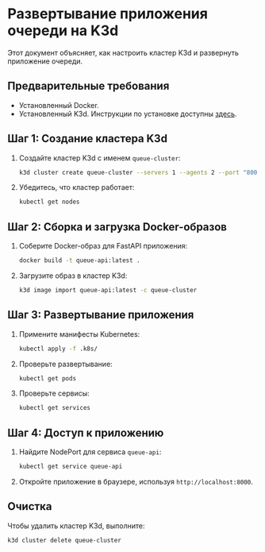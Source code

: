 # Развертывание приложения очереди на K3d

Этот документ объясняет, как настроить кластер K3d и развернуть приложение очереди.

## Предварительные требования

- Установленный Docker.
- Установленный K3d. Инструкции по установке доступны [здесь](https://k3d.io/).

## Шаг 1: Создание кластера K3d

1. Создайте кластер K3d с именем `queue-cluster`:
   ```bash
   k3d cluster create queue-cluster --servers 1 --agents 2 --port "8000:30000@loadbalancer"
   ```

2. Убедитесь, что кластер работает:
   ```bash
   kubectl get nodes
   ```

## Шаг 2: Сборка и загрузка Docker-образов

1. Соберите Docker-образ для FastAPI приложения:
   ```bash
   docker build -t queue-api:latest .
   ```

2. Загрузите образ в кластер K3d:
   ```bash
   k3d image import queue-api:latest -c queue-cluster
   ```

## Шаг 3: Развертывание приложения

1. Примените манифесты Kubernetes:
   ```bash
   kubectl apply -f .k8s/
   ```

2. Проверьте развертывание:
   ```bash
   kubectl get pods
   ```

3. Проверьте сервисы:
   ```bash
   kubectl get services
   ```

## Шаг 4: Доступ к приложению

1. Найдите NodePort для сервиса `queue-api`:
   ```bash
   kubectl get service queue-api
   ```

2. Откройте приложение в браузере, используя `http://localhost:8000`.

## Очистка

Чтобы удалить кластер K3d, выполните:
```bash
k3d cluster delete queue-cluster
```

